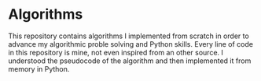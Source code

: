 # Algorithms
This repository contains algorithms I implemented from scratch in order to advance my algorithmic proble solving and Python skills. 
Every line of code in this repository is mine, not even inspired from an other source. 
I understood the pseudocode of the algorithm and then implemented it from memory in Python.

